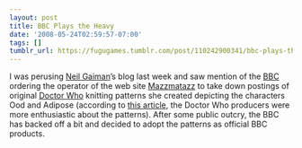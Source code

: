```yaml
---
layout: post
title: BBC Plays the Heavy
date: '2008-05-24T02:59:57-07:00'
tags: []
tumblr_url: https://fugugames.tumblr.com/post/110242900341/bbc-plays-the-heavy
---
```

I was perusing [Neil Gaiman](http://www.neilgaiman.com/)’s blog last week and saw mention of the [BBC](http://bbc.co.uk/) ordering the operator of the web site [Mazzmatazz](http://mazzmatazz.co.uk/) to take down postings of original [Doctor Who](http://www.bbc.co.uk/doctorwho/) knitting patterns she created depicting the characters Ood and Adipose (according to [this article](http://www.timesonline.co.uk/tol/news/uk/article3949935.ece), the Doctor Who producers were more enthusiastic about the patterns). After some public outcry, the BBC has backed off a bit and decided to adopt the patterns as official BBC products.

